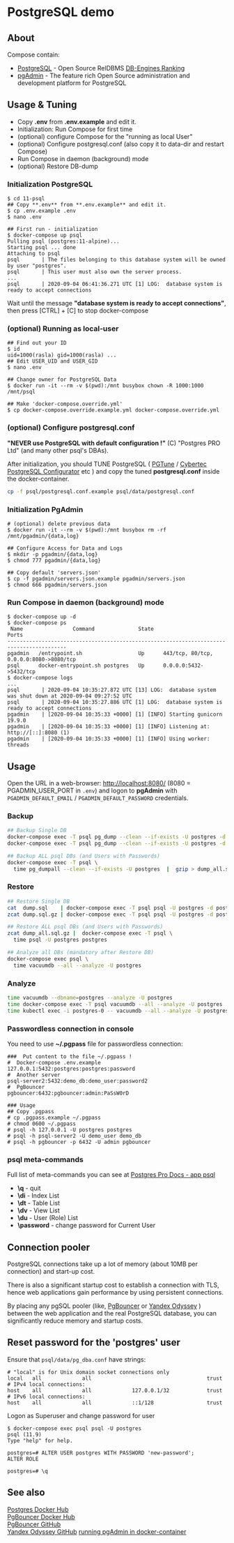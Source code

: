 # PostgreSQL demo

## About
Compose contain:
* [PostgreSQL](https://www.postgresql.org/) - Open Source RelDBMS [DB-Engines Ranking](https://db-engines.com/en/ranking)
* [pgAdmin](https://www.pgadmin.org/) - The feature rich Open Source administration and development platform for PostgreSQL

## Usage & Tuning
* Copy **.env** from **.env.example** and edit it.
* Initialization: Run Compose for first time
* (optional) configure Compose for the "running as local User"
* (optional) Configure postgresql.conf (also copy it to data-dir and restart Compose)
* Run Compose in daemon (background) mode
* (optional) Restore DB-dump

### Initialization PostgreSQL
```console
$ cd 11-psql
## Copy **.env** from **.env.example** and edit it.
$ cp .env.example .env
$ nano .env

## First run - initialization
$ docker-compose up psql
Pulling psql (postgres:11-alpine)...
Starting psql ... done
Attaching to psql
psql       | The files belonging to this database system will be owned by user "postgres".
psql       | This user must also own the server process.
...
psql       | 2020-09-04 06:41:36.271 UTC [1] LOG:  database system is ready to accept connections
```
Wait until the message **"database system is ready to accept connections"**,  
then press [CTRL] + [C] to stop docker-compose 

### (optional) Running as local-user
```console
## Find out your ID
$ id
uid=1000(rasla) gid=1000(rasla) ...
## Edit USER_UID and USER_GID
$ nano .env

## Change owner for PostgreSQL Data
$ docker run -it --rm -v $(pwd):/mnt busybox chown -R 1000:1000 /mnt/psql

## Make 'docker-compose.override.yml'
$ cp docker-compose.override.example.yml docker-compose.override.yml
```

### (optional) Configure postgresql.conf
**"NEVER use PostgreSQL with default configuration !"** (C) "Postgres PRO Ltd" (and many other psql's DBAs).  

After initialization, you should TUNE PostgreSQL (
[PGTune](https://pgtune.leopard.in.ua/#/) /
[Cybertec PostgreSQL Configurator](http://pgconfigurator.cybertec.at/) etc )
and copy the tuned **postgresql.conf** inside the docker-container.
```bash
cp -f psql/postgresql.conf.example psql/data/postgresql.conf
```

### Initialization PgAdmin
```console
# (optional) delete previous data
$ docker run -it --rm -v $(pwd):/mnt busybox rm -rf /mnt/pgadmin/{data,log}

## Configure Access for Data and Logs
$ mkdir -p pgadmin/{data,log}
$ chmod 777 pgadmin/{data,log}

## Copy default 'servers.json'
$ cp -f pgadmin/servers.json.example pgadmin/servers.json
$ chmod 666 pgadmin/servers.json
```

### Run Compose in daemon (background) mode
```console
$ docker-compose up -d
$ docker-compose ps
 Name                Command              State                    Ports                 
-----------------------------------------------------------------------------------------
pgadmin   /entrypoint.sh                  Up      443/tcp, 80/tcp, 0.0.0.0:8080->8080/tcp
psql      docker-entrypoint.sh postgres   Up      0.0.0.0:5432->5432/tcp
$ docker-compose logs
...
psql       | 2020-09-04 10:35:27.872 UTC [13] LOG:  database system was shut down at 2020-09-04 09:27:52 UTC
psql       | 2020-09-04 10:35:27.886 UTC [1] LOG:  database system is ready to accept connections
pgadmin    | [2020-09-04 10:35:33 +0000] [1] [INFO] Starting gunicorn 19.9.0
pgadmin    | [2020-09-04 10:35:33 +0000] [1] [INFO] Listening at: http://[::]:8080 (1)
pgadmin    | [2020-09-04 10:35:33 +0000] [1] [INFO] Using worker: threads
```

## Usage
Open the URL in a web-browser: [http://localhost:8080/](http://localhost:8080/) (8080 = PGADMIN_USER_PORT in `.env`)
and logon to **pgAdmin** with `PGADMIN_DEFAULT_EMAIL` / `PGADMIN_DEFAULT_PASSWORD` credentials.

### Backup

```bash
## Backup Single DB
docker-compose exec -T psql pg_dump --clean --if-exists -U postgres -d postgres > dump.sql
docker-compose exec -T psql pg_dump --clean --if-exists -U postgres -d postgres | gzip > dump.sql.gz

## Backup ALL psql DBs (and Users with Passwords)
docker-compose exec -T psql \
  time pg_dumpall --clean --if-exists -U postgres  |  gzip > dump_all.sql.gz  
```

### Restore

```bash
## Restore Single DB
cat  dump.sql    | docker-compose exec -T psql psql -U postgres -d postgres
zcat dump.sql.gz | docker-compose exec -T psql psql -U postgres -d postgres

## Restore ALL psql DBs (and Users with Passwords)
zcat dump_all.sql.gz |  docker-compose exec -T psql \
  time psql -U postgres postgres

## Analyze all DBs (mandatory after Restore DB) 
docker-compose exec psql \
  time vacuumdb --all --analyze -U postgres
```

### Analyze
```bash
time vacuumdb --dbname=postgres --analyze -U postgres
time docker-compose exec -T psql vacuumdb --all --analyze -U postgres
time kubectl exec -i postgres-0 -- vacuumdb --all --analyze -U postgres
```

### Passwordless connection in console
You need to use **~/.pgpass** file for passwordless connection:
```text
###  Put content to the file ~/.pgpass !
#  Docker-compose .env.example
127.0.0.1:5432:postgres:postgres:password
#  Another server
psql-server2:5432:demo_db:demo_user:password2
#  PgBouncer
pgbouncer:6432:pgbouncer:admin:PaSsW0rD

### Usage
## Copy .pgpass
# cp .pgpass.example ~/.pgpass
# chmod 0600 ~/.pgpass
# psql -h 127.0.0.1 -U postgres postgres
# psql -h psql-server2 -U demo_user demo_db
# psql -h pgbouncer -p 6432 -U admin pgbouncer
```
### psql meta-commands
Full list of meta-commands you can see at [Postgres Pro Docs - app psql](https://postgrespro.ru/docs/postgresql/12/app-psql#APP-PSQL-META-COMMANDS)
* **\q** - quit
* **\di** - Index List
* **\dt** - Table List
* **\dv** - View List
* **\du** - User (Role) List
* **\password** - change password for Current User

## Connection pooler
PostgreSQL connections take up a lot of memory (about 10MB per connection) and start-up cost.

There is also a significant startup cost to establish a connection with TLS,
 hence web applications gain performance by using persistent connections.

By placing any pgSQL pooler (like, [PgBouncer](https://github.com/pgbouncer/pgbouncer)
 or [Yandex Odyssey](https://github.com/yandex/odyssey) ) between the web application
 and the real PostgreSQL database, you can significantly reduce memory and startup costs.

## Reset password for the 'postgres' user
Ensure that `psql/data/pg_dba.conf` have strings:
```text
# "local" is for Unix domain socket connections only
local   all             all                                     trust
# IPv4 local connections:
host    all             all             127.0.0.1/32            trust
# IPv6 local connections:
host    all             all             ::1/128                 trust
```
Logon as Superuser and change password for user
```console
$ docker-compose exec psql psql -U postgres
psql (11.9)
Type "help" for help.

postgres=# ALTER USER postgres WITH PASSWORD 'new-password';
ALTER ROLE

postgres=# \q
```

## See also
[Postgres Docker Hub](https://hub.docker.com/_/postgres/)  
[PgBouncer Docker Hub](https://hub.docker.com/r/edoburu/pgbouncer)  
[PgBouncer GitHub](https://github.com/pgbouncer/pgbouncer)  
[Yandex Odyssey GitHub](https://github.com/yandex/odyssey)
[running pgAdmin in docker-container](https://www.pgadmin.org/docs/pgadmin4/latest/container_deployment.html)
